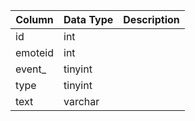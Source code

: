 | Column  | Data Type | Description |
| ------- | --------- | ----------- |
| id      | int       |             |
| emoteid | int       |             |
| event_  | tinyint   |             |
| type    | tinyint   |             |
| text    | varchar   |             |